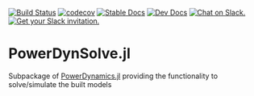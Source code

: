 [![Build Status](https://travis-ci.org/JuliaEnergy/PowerDynSolve.jl.svg?branch=master)](https://travis-ci.org/JuliaEnergy/PowerDynSolve.jl/branches)
[![codecov](https://codecov.io/gh/JuliaEnergy/PowerDynSolve.jl/branch/master/graph/badge.svg)](https://codecov.io/gh/JuliaEnergy/PowerDynSolve.jl/branch/master)
[![Stable Docs](https://img.shields.io/badge/docs-stable-blue.svg)](https://juliaenergy.github.io/PowerDynamics.jl/stable/)
[![Dev Docs](https://img.shields.io/badge/docs-dev-blue.svg)](https://juliaenergy.github.io/PowerDynamics.jl/dev/)
[![Chat on Slack.](https://img.shields.io/badge/chat%20on-slack-yellow.svg)](https://julialang.slack.com/messages/CDAGL4T09/)
[![Get your Slack invitation.](https://img.shields.io/badge/get%20invitation-slack-yellow.svg)](https://julialang.org/slack/)

# PowerDynSolve.jl

Subpackage of [PowerDynamics.jl](https://github.com/JuliaEnergy/PowerDynamics.jl) providing the functionality to solve/simulate the built models
